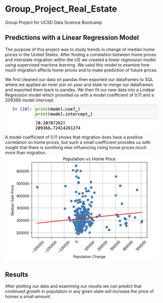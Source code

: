 # Group_Project_Real_Estate
Group Project for UCSD Data Science Bootcamp
## Predictions with a Linear Regression Model
The purpose of this project was to study trends in change of median home prices in the United States. After finding a correlation between home prices and interstate migration within the US we created a linear regression model using supervised machine learning. We used this model to examine how much migration affects home prices and to make prediction of future prices.

We first cleaned our data on pandas then exported our dataframes to SQL where we applied an inner join on year and state to merge our dataframes and exported them back to pandas. We then fit our new data into a Lindear Regression model which provided us with a model coefficient of 0.11 and a 209366 model intercept. 
![](Resources/Model_coef.png)
A model coefficient of 0.11 shows that migration does have a positive correlation on home prices, but such a small coefficient provides us with insight that there is somthing else influencing rising home prices much more than migration.
![](Resources/Linear_Regression_Graph.png)

## Results
After plotting our data and examining our results we can predict that continued growth in population in any given state will increase the price of homes a small amount.